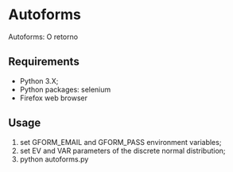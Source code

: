 
# Autoforms
Autoforms: O retorno

## Requirements
- Python 3.X;
- Python packages: selenium
- Firefox web browser
## Usage

1) set GFORM_EMAIL and GFORM_PASS environment variables;
2) set EV and VAR parameters of the discrete normal distribution;
3) python autoforms.py